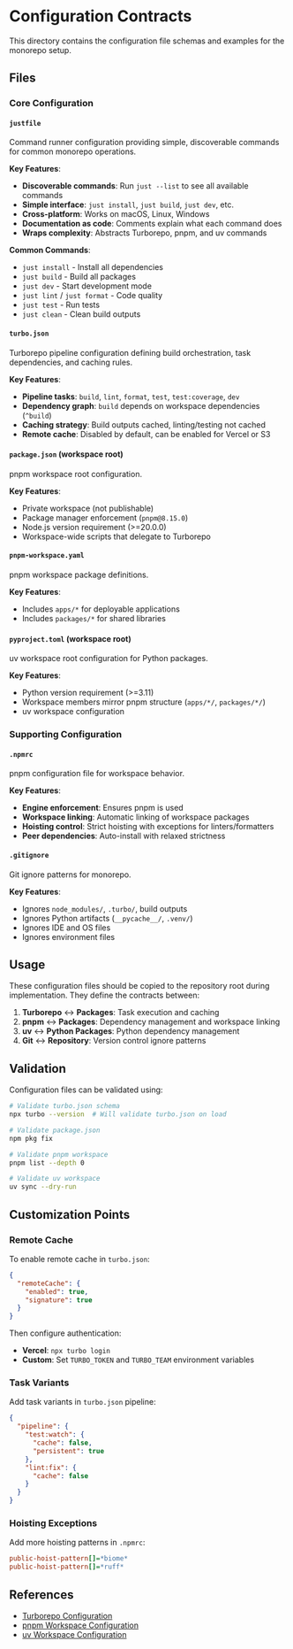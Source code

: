 # Configuration Contracts

This directory contains the configuration file schemas and examples for the monorepo setup.

## Files

### Core Configuration

#### `justfile`
Command runner configuration providing simple, discoverable commands for common monorepo operations.

**Key Features**:
- **Discoverable commands**: Run `just --list` to see all available commands
- **Simple interface**: `just install`, `just build`, `just dev`, etc.
- **Cross-platform**: Works on macOS, Linux, Windows
- **Documentation as code**: Comments explain what each command does
- **Wraps complexity**: Abstracts Turborepo, pnpm, and uv commands

**Common Commands**:
- `just install` - Install all dependencies
- `just build` - Build all packages
- `just dev` - Start development mode
- `just lint` / `just format` - Code quality
- `just test` - Run tests
- `just clean` - Clean build outputs

#### `turbo.json`
Turborepo pipeline configuration defining build orchestration, task dependencies, and caching rules.

**Key Features**:
- **Pipeline tasks**: `build`, `lint`, `format`, `test`, `test:coverage`, `dev`
- **Dependency graph**: `build` depends on workspace dependencies (`^build`)
- **Caching strategy**: Build outputs cached, linting/testing not cached
- **Remote cache**: Disabled by default, can be enabled for Vercel or S3

#### `package.json` (workspace root)
pnpm workspace root configuration.

**Key Features**:
- Private workspace (not publishable)
- Package manager enforcement (`pnpm@8.15.0`)
- Node.js version requirement (>=20.0.0)
- Workspace-wide scripts that delegate to Turborepo

#### `pnpm-workspace.yaml`
pnpm workspace package definitions.

**Key Features**:
- Includes `apps/*` for deployable applications
- Includes `packages/*` for shared libraries

#### `pyproject.toml` (workspace root)
uv workspace root configuration for Python packages.

**Key Features**:
- Python version requirement (>=3.11)
- Workspace members mirror pnpm structure (`apps/*/`, `packages/*/`)
- uv workspace configuration

### Supporting Configuration

#### `.npmrc`
pnpm configuration file for workspace behavior.

**Key Features**:
- **Engine enforcement**: Ensures pnpm is used
- **Workspace linking**: Automatic linking of workspace packages
- **Hoisting control**: Strict hoisting with exceptions for linters/formatters
- **Peer dependencies**: Auto-install with relaxed strictness

#### `.gitignore`
Git ignore patterns for monorepo.

**Key Features**:
- Ignores `node_modules/`, `.turbo/`, build outputs
- Ignores Python artifacts (`__pycache__/`, `.venv/`)
- Ignores IDE and OS files
- Ignores environment files

## Usage

These configuration files should be copied to the repository root during implementation. They define the contracts between:

1. **Turborepo** ↔ **Packages**: Task execution and caching
2. **pnpm** ↔ **Packages**: Dependency management and workspace linking
3. **uv** ↔ **Python Packages**: Python dependency management
4. **Git** ↔ **Repository**: Version control ignore patterns

## Validation

Configuration files can be validated using:

```bash
# Validate turbo.json schema
npx turbo --version  # Will validate turbo.json on load

# Validate package.json
npm pkg fix

# Validate pnpm workspace
pnpm list --depth 0

# Validate uv workspace
uv sync --dry-run
```

## Customization Points

### Remote Cache

To enable remote cache in `turbo.json`:

```json
{
  "remoteCache": {
    "enabled": true,
    "signature": true
  }
}
```

Then configure authentication:
- **Vercel**: `npx turbo login`
- **Custom**: Set `TURBO_TOKEN` and `TURBO_TEAM` environment variables

### Task Variants

Add task variants in `turbo.json` pipeline:

```json
{
  "pipeline": {
    "test:watch": {
      "cache": false,
      "persistent": true
    },
    "lint:fix": {
      "cache": false
    }
  }
}
```

### Hoisting Exceptions

Add more hoisting patterns in `.npmrc`:

```ini
public-hoist-pattern[]=*biome*
public-hoist-pattern[]=*ruff*
```

## References

- [Turborepo Configuration](https://turbo.build/repo/docs/reference/configuration)
- [pnpm Workspace Configuration](https://pnpm.io/pnpm-workspace_yaml)
- [uv Workspace Configuration](https://docs.astral.sh/uv/concepts/workspaces/)
